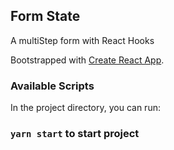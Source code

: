 ## Form State
 A multiStep form with React Hooks
 
 Bootstrapped with [Create React App](https://github.com/facebook/create-react-app).

### Available Scripts

In the project directory, you can run:

### `yarn start` to start project

